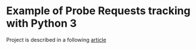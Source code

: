 # Example of Probe Requests tracking with Python 3

Project is described in a following [article](https://medium.com/@j.kapuscik2/how-to-track-your-smartphone-43161b1311cb)
